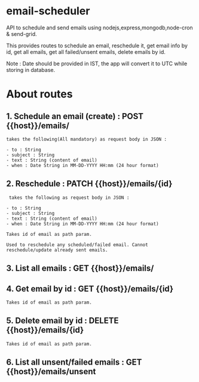 # email-scheduler
API to schedule and send emails using nodejs,express,mongodb,node-cron & send-grid.

This provides routes to schedule an email, reschedule it, get email info by id, get all emails, get all failed/unsent emails, delete emails by id.

Note : Date should be provided in IST, the app will convert it to UTC while storing in database.

# About routes

## 1. Schedule an email (create) : POST {{host}}/emails/
 
    takes the following(All mandatory) as request body in JSON :
    
    - to : String
    - subject : String
    - text : String (content of email)
    - when : Date String in MM-DD-YYYY HH:mm (24 hour format)
    
## 2. Reschedule : PATCH {{host}}/emails/{id}

     takes the following as request body in JSON :

    - to : String
    - subject : String
    - text : String (content of email)
    - when : Date String in MM-DD-YYYY HH:mm (24 hour format)
    
    Takes id of email as path param.
    
    Used to reschedule any scheduled/failed email. Cannot reschedule/update already sent emails.
    
## 3. List all emails : GET {{host}}/emails/
    
## 4. Get email by id : GET {{host}}/emails/{id}

    Takes id of email as path param.
    
## 5.  Delete email by id : DELETE {{host}}/emails/{id}

    Takes id of email as path param.
    
## 6. List all unsent/failed emails : GET {{host}}/emails/unsent
    
